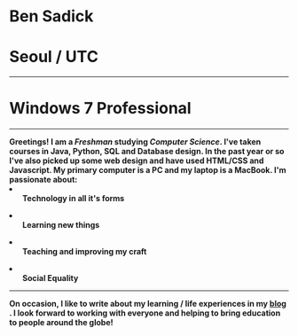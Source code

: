 <h1>Ben Sadick</h1>
<h1>Seoul / UTC</h1>
<hr><h1>Windows 7 Professional</h1>

<h4><hr> Greetings! I am a <em>Freshman</em> studying <em>Computer Science</em>. I've taken courses in Java, Python, SQL and Database design. In the past year or so I've also picked up some web design and have used HTML/CSS and Javascript. My primary computer is a PC and my laptop is a MacBook.
I'm passionate about:


<li><ul>Technology in all it's forms</ul></li>
<li><ul>Learning new things</ul></li>
<li><ul>Teaching and improving my craft</ul></li>
<li><ul>Social Equality</ul></li>


<hr>On occasion, I like to write about my learning / life experiences in my <a href="https://smittyanddrweston.wordpress.com/"> blog </a>. I look forward to working with everyone and helping to bring education to people around the globe!</h4>
